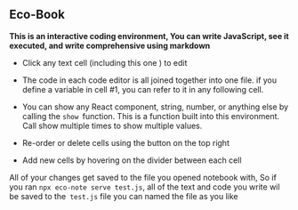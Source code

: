## Eco-Book
**This is an  interactive coding environment, You can write JavaScript, see it executed, and write comprehensive using markdown**

- Click any text cell (including this one ) to edit

- The code in each code editor is all joined together into one file. if you define a variable in cell #1, you can refer to it in any following cell.

- You can show any React component, string, number, or anything else by calling the `show `function. This is a function built into this environment. Call show multiple times to show multiple values.

- Re-order or delete cells using the button on the top right

- Add new cells by hovering on the divider between each cell

All of your changes get saved to the file you opened notebook with, So if you ran `npx eco-note serve test.js`, all of the text and code you write wil be saved to the` test.js` file you can named the file as you like


